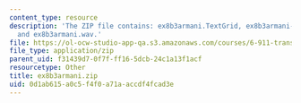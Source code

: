 ```yaml
---
content_type: resource
description: 'The ZIP file contains: ex8b3armani.TextGrid, ex8b3armani-ans.TextGrid,
  and ex8b3armani.wav.'
file: https://ol-ocw-studio-app-qa.s3.amazonaws.com/courses/6-911-transcribing-prosodic-structure-of-spoken-utterances-with-tobi-january-iap-2006/0d1ab615a0c5f4f0a71aaccdf4fcad3e_ex8b3armani.zip
file_type: application/zip
parent_uid: f31439d7-0f7f-ff16-5dcb-24c1a13f1acf
resourcetype: Other
title: ex8b3armani.zip
uid: 0d1ab615-a0c5-f4f0-a71a-accdf4fcad3e
---
```

